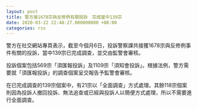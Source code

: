 ```yaml
---
layout: post
title: 警方接1678宗與反修例有關投訴　完成當中139宗
date: 2020-03-22 22:48:27.000000000 +08:00
categories: rss
---
```


警方在社交網站專頁表示，截至今個月6日，投訴警察課共接獲1678宗與反修例事件有關的投訴，當中139宗已完成調查，並交由監警會審核。

投訴個案包括569宗「須匯報投訴」及1109宗「須知會投訴」。根據法例，警方需要就「須匯報投訴」的調查個案呈交報告予監警會審核。

在已完成調查的139宗個案中，有21宗以「全面調查」方式處理。其餘118宗個案則因為投訴人撤回投訴、無法追查或已經與投訴人以簡便方式處理，所以不需要進行全面調查。
